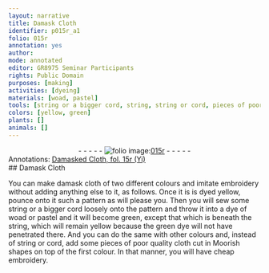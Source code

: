```yaml
---
layout: narrative
title: Damask Cloth
identifier: p015r_a1
folio: 015r
annotation: yes
author:
mode: annotated
editor: GR8975 Seminar Participants
rights: Public Domain
purposes: [making]
activities: [dyeing]
materials: [woad, pastel]
tools: [string or a bigger cord, string, string or cord, pieces of poor quality cloth cut in Moorish shapes]
colors: [yellow, green]
plants: []
animals: []
---
```


 <div class="folio" align="center">- - - - - <a href="http://gallica.bnf.fr/ark:/12148/btv1b10500001g/f35.image" target="_blank"><img src="https://cu-mkp.github.io/GR8975-edition/assets/photo-icon.png" alt="folio image: " style="display:inline-block; margin-bottom:-3px;"/>015r</a> - - - - - </div> 
<div class="annotation" align="left">Annotations:
<a href="https://drive.google.com/drive/folders/0BwJi-u8sfkVDV0hwRWRzOFVad3c" target="_blank">Damasked Cloth, fol. 15r (Yi)</a>
 </div>
  <span class="activity"></span> 
## Damask Cloth

 
You can make damask cloth of two different colours and imitate embroidery without adding anything else to it, as follows. Once it is is dyed <span class="color">yellow</span>, pounce onto it such a pattern as will please you. Then you will sew some <span class="tool">string or a bigger cord</span> loosely onto the pattern and throw it into a dye of <span class="material">woad</span> or <span class="material">pastel</span> and it will become <span class="color">green</span>, except that which is beneath the <span class="tool">string</span>, which will remain <span class="color">yellow</span> because the <span class="color">green</span> dye will not have penetrated there. And you can do the same with other colours and, instead of <span class="tool">string or cord</span>, add some <span class="tool">pieces of poor quality cloth cut in <span class="name">Moorish</span> shapes</span> on top of the first colour. In that manner, you will have cheap embroidery.
 